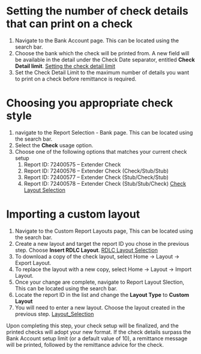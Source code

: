# Setting the number of check details that can print on a check

1. Navigate to the Bank Account page. This can be located using the search bar.
2. Choose the bank which the check will be printed from.  A new field will be available in the detail under the Check Date separator, entitled **Check Detail limit**.
   [Setting the check detail limit](assests/Multi_Line_Check_Detail_Limit.png)
3. Set the Check Detail Limit to the maximum number of details you want to print on a check before remittance is required.

# Choosing you appropriate check style

1. navigate to the Report Selection - Bank page.  This can be located using the search bar.
2. Select the **Check** usage option.
3. Choose one of the following options that matches your current check setup
   1. Report ID: 72400575 – Extender Check
   2. Report ID: 72400576 – Extender Check (Check/Stub/Stub)
   3. Report ID: 72400577 – Extender Check (Stub/Check/Stub)
   4. Report ID: 72400578 – Extender Check (Stub/Stub/Check)
      [Check Layout Selection](assests/Check_Layout_Selection.png)

# Importing a custom layout

1. Navigate to the Custom Report Layouts page,  This can be located using the search bar.
2. Create a new layout and target the report ID you chose in the previous step.  Choose **Insert RDLC Layout**.
   [RDLC Layout Selection](assests/RDLC_Layout.png)
3. To download a copy of the check layout, select Home -> Layout -> Export Layout.
4. To replace the layout with a new copy, select Home -> Layout -> Import Layout.
5. Once your change are complete, navigate to Report Layout Slection,  This can be located using the search bar.
6. Locate the report ID in the list and change the **Layout Type** to **Custom Layout**
7. You will need to enter a new layout.  Choose the layout created in the previous step.
   [Layout_Selection](assests/Layout_Selection.png)

Upon completing this step, your check setup will be finalized, and the printed checks will adopt your new format. If the check details surpass the Bank Account setup limit (or a default value of 10), a remittance message will be printed, followed by the remittance advice for the check.
